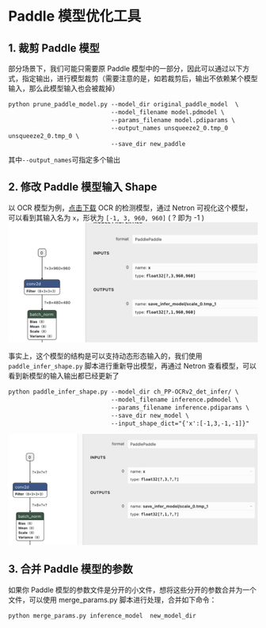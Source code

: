 # Paddle 模型优化工具

## 1. 裁剪 Paddle 模型

部分场景下，我们可能只需要原 Paddle 模型中的一部分，因此可以通过以下方式，指定输出，进行模型裁剪（需要注意的是，如若裁剪后，输出不依赖某个模型输入，那么此模型输入也会被裁掉）
```
python prune_paddle_model.py --model_dir original_paddle_model  \
                             --model_filename model.pdmodel \
                             --params_filename model.pdiparams \
                             --output_names unsqueeze2_0.tmp_0 unsqueeze2_0.tmp_0 \
                             --save_dir new_paddle
```

其中`--output_names`可指定多个输出

## 2. 修改 Paddle 模型输入 Shape

以 OCR 模型为例，[点击下载](https://paddleocr.bj.bcebos.com/PP-OCRv2/chinese/ch_PP-OCRv2_det_infer.tar) OCR 的检测模型，通过 Netron 可视化这个模型，可以看到其输入名为 `x`，形状为 `[-1, 3, 960, 960]` ( ? 即为 -1 )
![image-20220331162225040](imgs/origin.png)  

事实上，这个模型的结构是可以支持动态形态输入的，我们使用 `paddle_infer_shape.py` 脚本进行重新导出模型，再通过 Netron 查看模型，可以看到新模型的输入输出都已经更新了
```
python paddle_infer_shape.py --model_dir ch_PP-OCRv2_det_infer/ \
                             --model_filename inference.pdmodel \
                             --params_filename inference.pdiparams \
                             --save_dir new_model \
                             --input_shape_dict="{'x':[-1,3,-1,-1]}"
```
![image-20220331165925526](imgs/new.png)

## 3. 合并 Paddle 模型的参数

如果你 Paddle 模型的参数文件是分开的小文件，想将这些分开的参数合并为一个文件，可以使用 merge_params.py 脚本进行处理，合并如下命令：
```
python merge_params.py inference_model  new_model_dir
```
